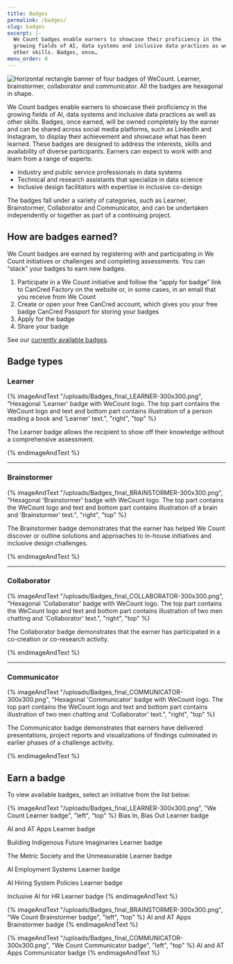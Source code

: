```yaml
---
title: Badges
permalink: /badges/
slug: badges
excerpt: |-
  We Count badges enable earners to showcase their proficiency in the
  growing fields of AI, data systems and inclusive data practices as well as
  other skills. Badges, once…
menu_order: 0
---
```

![Horizontal rectangle banner of four badges of WeCount. Learner, brainstormer, collaborator and communicator. All the badges are hexagonal in shape.](/uploads/banner-06-1024x270.jpg)

We Count badges enable earners to showcase their proficiency in the growing fields of AI, data systems and inclusive data practices as well as other skills. Badges, once earned, will be owned completely by the earner and can be shared across social media platforms, such as LinkedIn and Instagram, to display their achievement and showcase what has been learned. These badges are designed to address the interests, skills and availability of diverse participants. Earners can expect to work with and learn from a range of experts:

* Industry and public service professionals in data systems
* Technical and research assistants that specialize in data science
* Inclusive design facilitators with expertise in inclusive co-design

The badges fall under a variety of categories, such as Learner, Brainstormer, Collaborator and Communicator, and can be undertaken independently or together as part of a continuing project.

## How are badges earned?

We Count badges are earned by registering with and participating in We Count initiatives or challenges and completing assessments. You can “stack” your badges to earn new badges.

1. Participate in a We Count initiative and follow the “apply for badge” link to CanCred Factory on the website or, in some cases, in an email that you receive from We Count
2. Create or open your free CanCred account, which gives you your free badge CanCred Passport for storing your badges
3. Apply for the badge
4. Share your badge

See our [currently available badges](/badges/#earn-a-badge).

## Badge types

### Learner

{% imageAndText "/uploads/Badges_final_LEARNER-300x300.png", "Hexagonal 'Learner' badge with WeCount logo. The top part contains the WeCount logo and text and bottom part contains illustration of a person reading a book and 'Learner' text.", "right", "top" %}







The Learner badge allows the recipient to show off their knowledge without a comprehensive assessment.







{% endimageAndText %}

- - -

### Brainstormer

{% imageAndText "/uploads/Badges_final_BRAINSTORMER-300x300.png", "Hexagonal 'Brainstormer' badge with WeCount logo. The top part contains the WeCount logo and text and bottom part contains illustration of a brain and 'Brainstormer' text.", "right", "top" %}







The Brainstormer badge demonstrates that the earner has helped We Count discover or outline solutions and approaches to in-house initiatives and inclusive design challenges.







{% endimageAndText %}

- - -

### Collaborator

{% imageAndText "/uploads/Badges_final_COLLABORATOR-300x300.png", "Hexagonal 'Collaborator' badge with WeCount logo. The top part contains the WeCount logo and text and bottom part contains illustration of two men chatting and 'Collaborator' text.", "right", "top" %}

The Collaborator badge demonstrates that the earner has participated in a co-creation or co-research activity.

{% endimageAndText %}

- - -

### Communicator

{% imageAndText "/uploads/Badges_final_COMMUNICATOR-300x300.png", "Hexagonal 'Communicator' badge with WeCount logo. The top part contains the WeCount logo and text and bottom part contains illustration of two men chatting and 'Collaborator' text.", "right", "top" %}







The Communicator badge demonstrates that earners have delivered presentations, project reports and visualizations of findings culminated in earlier phases of a challenge activity.







{% endimageAndText %}

## Earn a badge

To view available badges, select an initiative from the list below:

{% imageAndText "/uploads/Badges_final_LEARNER-300x300.png", "We Count Learner badge", "left", "top" %}
Bias In, Bias Out Learner badge

AI and AT Apps Learner badge

Building Indigenous Future Imaginaries Learner badge

The Metric Society and the Unmeasurable Learner badge

AI Employment Systems Learner badge

AI Hiring System Policies Learner badge

Inclusive AI for HR Learner badge
{% endimageAndText %}

{% imageAndText "/uploads/Badges_final_BRAINSTORMER-300x300.png", "We Count Brainstormer badge", "left", "top" %}
AI and AT Apps Brainstormer badge
{% endimageAndText %}

{% imageAndText "/uploads/Badges_final_COMMUNICATOR-300x300.png", "We Count Communicator badge", "left", "top" %}
AI and AT Apps Communicator badge
{% endimageAndText %}